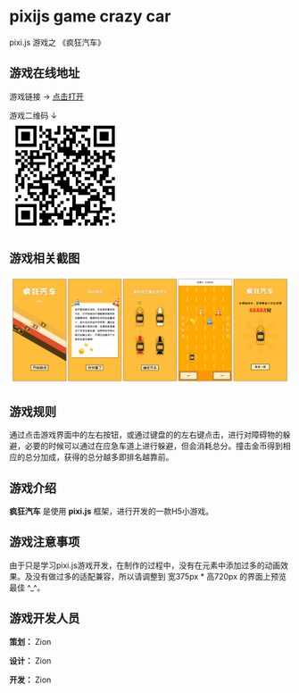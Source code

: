 # pixijs game crazy car

pixi.js 游戏之 《疯狂汽车》




## 游戏在线地址
游戏链接 → [点击打开](https://zion0707.github.io/pixijs_game_crazy_car/index.html "https://zion0707.github.io/pixijs_game_crazy_car/index.html") 

游戏二维码 ↓  
![](./res/qr_code.png)
## 游戏相关截图
![](./res/preview.jpg)

## 游戏规则
通过点击游戏界面中的左右按钮，或通过键盘的的左右键点击，进行对障碍物的躲避，必要的时候可以通过在应急车道上进行躲避，但会消耗总分。撞击金币得到相应的总分加成，获得的总分越多即排名越靠前。

## 游戏介绍
**疯狂汽车** 是使用 **pixi.js** 框架，进行开发的一款H5小游戏。

## 游戏注意事项
由于只是学习pixi.js游戏开发，在制作的过程中，没有在元素中添加过多的动画效果。及没有做过多的适配兼容，所以请调整到 宽375px * 高720px 的界面上预览最佳 ^_^。

## 游戏开发人员

**策划：** Zion

**设计：** Zion

**开发：** Zion



